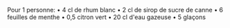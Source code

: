 Pour 1 personne:
• 4 cl de rhum blanc
• 2 cl de sirop de sucre de canne
• 6 feuilles de menthe
• 0,5 citron vert
• 20 cl d'eau gazeuse
• 5 glaçons